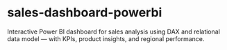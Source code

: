 # sales-dashboard-powerbi
Interactive Power BI dashboard for sales analysis using DAX and relational data model — with KPIs, product insights, and regional performance.
